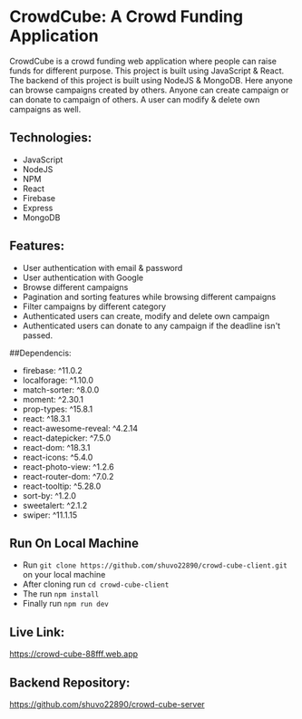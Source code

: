 # CrowdCube: A Crowd Funding Application

CrowdCube is a crowd funding web application where people can raise funds for different purpose. This project is built using JavaScript & React. The backend of this project is built using NodeJS & MongoDB. Here anyone can browse campaigns created by others. Anyone can create campaign or can donate to campaign of others. A user can modify & delete own campaigns as well.

## Technologies:
- JavaScript
- NodeJS
- NPM
- React
- Firebase
- Express
- MongoDB

## Features:

- User authentication with email & password
- User authentication with Google
- Browse different campaigns
- Pagination and sorting features while browsing different campaigns
- Filter campaigns by different category
- Authenticated users can create, modify and delete own campaign
- Authenticated users can donate to any campaign if the deadline isn't passed.

##Dependencis:

- firebase: ^11.0.2
- localforage: ^1.10.0
- match-sorter: ^8.0.0
- moment: ^2.30.1
- prop-types: ^15.8.1
- react: ^18.3.1
- react-awesome-reveal: ^4.2.14
- react-datepicker: ^7.5.0
- react-dom: ^18.3.1
- react-icons: ^5.4.0
- react-photo-view: ^1.2.6
- react-router-dom: ^7.0.2
- react-tooltip: ^5.28.0
- sort-by: ^1.2.0
- sweetalert: ^2.1.2
- swiper: ^11.1.15

## Run On Local Machine
- Run `git clone https://github.com/shuvo22890/crowd-cube-client.git` on your local machine
- After cloning run `cd crowd-cube-client`
- The run `npm install`
- Finally run `npm run dev`

## Live Link:

https://crowd-cube-88fff.web.app

## Backend Repository:

https://github.com/shuvo22890/crowd-cube-server

